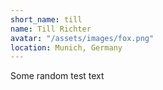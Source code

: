 ```yaml
---
short_name: till
name: Till Richter
avatar: "/assets/images/fox.png"
location: Munich, Germany
---
```

Some random test text